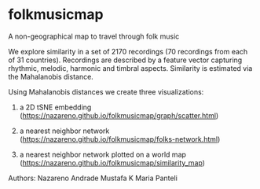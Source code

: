 # folkmusicmap
A non-geographical map to travel through folk music

We explore similarity in a set of 2170 recordings (70 recordings from each of 31 countries). 
Recordings are described by a feature vector capturing rhythmic, melodic, harmonic and timbral aspects. 
Similarity is estimated via the Mahalanobis distance.

Using Mahalanobis distances we create three visualizations:

1) a 2D tSNE embedding (https://nazareno.github.io/folkmusicmap/graph/scatter.html)

2) a nearest neighbor network (https://nazareno.github.io/folkmusicmap/folks-network.html)

3) a nearest neighbor network plotted on a world map (https://nazareno.github.io/folkmusicmap/similarity_map)


Authors:
Nazareno Andrade
Mustafa K
Maria Panteli
